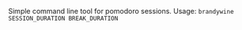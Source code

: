 Simple command line tool for pomodoro sessions.
Usage: `brandywine SESSION_DURATION BREAK_DURATION`
